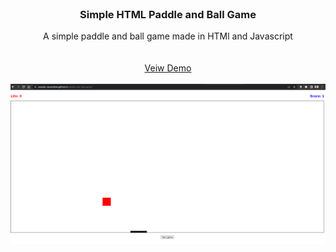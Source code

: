 

<br />
<div align="center">

  <h3 align="center">Simple HTML Paddle and Ball Game
</h3>

  <p align="center">
	A simple paddle and ball game made in HTMl and Javascript
    <br />
	  <br />
	   <br />
	    <a href="https://anandu-raveendran.github.io/paddle-and-ball-game/"> Veiw Demo
  </a>
	  <br/>
	  <br/>
<img src = "https://github.com/Anandu-Raveendran/paddle-and-ball-game/blob/main/ping_pong.png"/>

</div>



